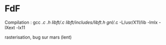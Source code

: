 # FdF
 Compilation : gcc *.c *.h libft/*.c libft/includes/libft.h gnl/*.c -L/usr/X11/lib -lmlx -lXext -lx11

rasterisation, bug sur mars (lent)
